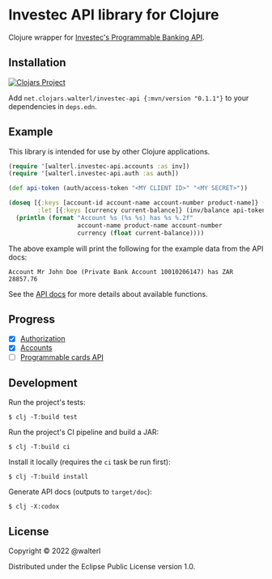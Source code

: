 # Investec API library for Clojure

Clojure wrapper for [Investec's Programmable Banking API](https://developer.investec.com/programmable-banking/).

## Installation

[![Clojars Project](https://img.shields.io/clojars/v/net.clojars.walterl/investec-api.svg)](https://clojars.org/net.clojars.walterl/investec-api)

Add `net.clojars.walterl/investec-api {:mvn/version "0.1.1"}` to your dependencies in `deps.edn`.

## Example

This library is intended for use by other Clojure applications.

```clojure
(require '[walterl.investec-api.accounts :as inv])
(require '[walterl.investec-api.auth :as auth])

(def api-token (auth/access-token "<MY CLIENT ID>" "<MY SECRET>"))

(doseq [{:keys [account-id account-name account-number product-name]} (inv/accounts api-token)
        :let [{:keys [currency current-balance]} (inv/balance api-token account-id)]]
  (println (format "Account %s (%s %s) has %s %.2f"
                   account-name product-name account-number
                   currency (float current-balance))))
```

The above example will print the following for the example data from the API docs:

```
Account Mr John Doe (Private Bank Account 10010206147) has ZAR 28857.76
```

See the [API docs](https://walterl.github.io/investec-api) for more details about available functions.

## Progress

* [X] [Authorization](https://developer.investec.com/programmable-banking/#open-api-authorization)
* [X] [Accounts](https://developer.investec.com/programmable-banking/#open-api-accounts)
* [ ] [Programmable cards API](https://developer.investec.com/programmable-banking/#open-api-programmable-cards-api)

## Development

Run the project's tests:

    $ clj -T:build test

Run the project's CI pipeline and build a JAR:

    $ clj -T:build ci

Install it locally (requires the `ci` task be run first):

    $ clj -T:build install

Generate API docs (outputs to `target/doc`):

    $ clj -X:codox

## License

Copyright © 2022 @walterl

Distributed under the Eclipse Public License version 1.0.

